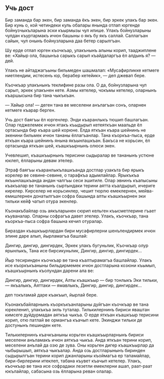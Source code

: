 ## Учь дост

Бир заманда бар экен, бир заманда ёкъ экен, бир эркек улакъ бар экен.
Бир кунь о, кой четиндеки куль обалары янында отлап юргенде бойнузчыкъларына эски къырмызы чул илише.
Улакъ бойнузларыны чулдан къуртармакъ ичюн башыны о якъ бу якъ саллай.
Саллагъан сайын, чул онынъ бойнузларына даа бетер сарылгъан.

Шу ерде отлап юрген къочкъар, улакънынъ алыны корип, тааджиплене ве: «Хайыр ола, башынъа сарыкъ сарып къайдаларгъа ёл алдынъ я? — дей.

Улакъ не айтаджагъыны бильмеден шашмалап: «Мусафирликке кетмеге ниетлендим, истесенъ юр, берабер кетейик», — деп джевап бере.

Къочкъар улакънынъ теклифине разы ола.
О да, бойнузларына чул сарып, эркек улакънен кете.
Азмы кетелер, чокъмы кетелер, оларнынъ къаршысына бир тана чыкъкъан.

— Хайыр ола! — деген тана ве меселени анълагъан сонъ, оларнен кетмеге къарар берген.

Учь дост баягъы ёл юргенлер.
Энди къаранлыкъ тюшип башлагъан.
Олар геджелемек ичюн ятакъ къыдырып кетеяткъан маальде ёл ортасында бир къара шей корюне.
Ёлда яткъан къара шейнинъ не экенини бильмек ичюн тананы ёллагъанлар.
Тана къоркъа-пыса, ерде яткъан къара шейнинъ янына якъынлашкъан.
Бакъса не корьсин, ёл ортасында яткъан шей, къашкъырнынъ олюси экен.

Учевлешип, къашкъырнынъ терисини сыдыралар ве тананынъ устюне юклеп, ёлларыны девам этелер.

Этраф баягъы къаранлыкълашкъанда достлар узакъта бир ярыкъ корелер ве севине-севине, о тарафкъа адымлайлар.
Ярыкъкъа якъынлашкъанда андан чалгъы сеси эшитиле.
Олар эвнинъ къапысыны къакъалар ве тананынъ сыртындаки терини аятта къалдырып, ичериге кирелер.
Кирселер не корьсинлер, чешит тюрлю емеклернен, мейва-емишлернен донатылгъан софра башында алты къашкъырнен эки тильки кейф чатып отура экенлер.

Къонакъбайлар озь аякъларынен сюрип кельген къысметлерине гъает къуваналар.
Оларны софрагъа давет этелер.
Улакъ, къочкъар, тана къоркъа-пыса софра башына кечип отуралар.

Бираздан къашкъырлардан бири мусафирлерни шенълендирмек ичюн элине даре алып, йырламагъа башлай:

Дингир, дингир, дингирдек,
Эркек улакъ бугуньлик,
Къочкъар олур ярынлыкъ,
Тана исе бирсикуньлик,
Дингир, дингир, дингирдек...

Йыр тесиринден къочкъар ве тана къалтырамагъа башлайлар.
Улакъ исе къоркъкъаныны бильдирмемек ичюн достларына козюни къымып, къашкъырнынъ къолундан дарени ала ве:

Дингир, дингир, дингирдек,
Алты къашкъыр — бир тонлыкъ Эки тильки, — якъалыкъ,
Аяттаки — ямавлыкъ,
Дингир, дингир, дингирдек... 

деп токътамай даре къакъып, йырлай бере. 

Къонакъбайларнынъ къоркъкъанларыны дуйгъан къочкъар ве тана юрекленип, улакъкъа зиль туталар.
Тилькилернинъ бириси яваштан кимсеге дуйдурмадан аяткъа чыкъа.
О ерде яткъан къашкъыр терисини корип, отю патлай ве ормангъа къачып кете.
Экинджи тильки де достунынъ пешинден кете.

Тилькилернинъ къачкъаныны корьген къашкъырларнынъ бириси меселени анъламакъ ичюн аяткъа чыкъа.
Анда яткъан терини корип, меселени анълай да озю де зува.
Оны корьген дигер къашкъырлар да чыбырышып, аяткъа чыкъалар.
Анда озь достларынынъ биринден сыдырылгъан терини корип джанларыны къоймагъа ер тапамайлар, бири-бирлерини итеклеп, табана къувет къачып кетелер.
Улакъ, къочкъар ве тана исе софрадаки лезетли емеклерни ашап, раат-раат юкълайлар, сабасына озь ёлларына реван олалар.
